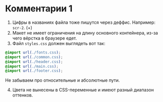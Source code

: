 # Комментарии 1

1. Цифры в названиях файла тоже пишутся через деффис. Например: `scr-2`. (+)
2. Макет не имеет ограничения на длину основного контейнера, из-за чего вёрстка в браузере едет.
3. Файл `styles.css` должен выглядеть вот так:

```css
@import url(./fonts.css);
@import url(./common.css);
@import url(./header.css);
@import url(./main.css);
@import url(./footer.css);
```

Не забываем про относительные и абсолютные пути.

4. Цвета не вынесены в CSS-переменные и имеют разный диапазон оттенков.

